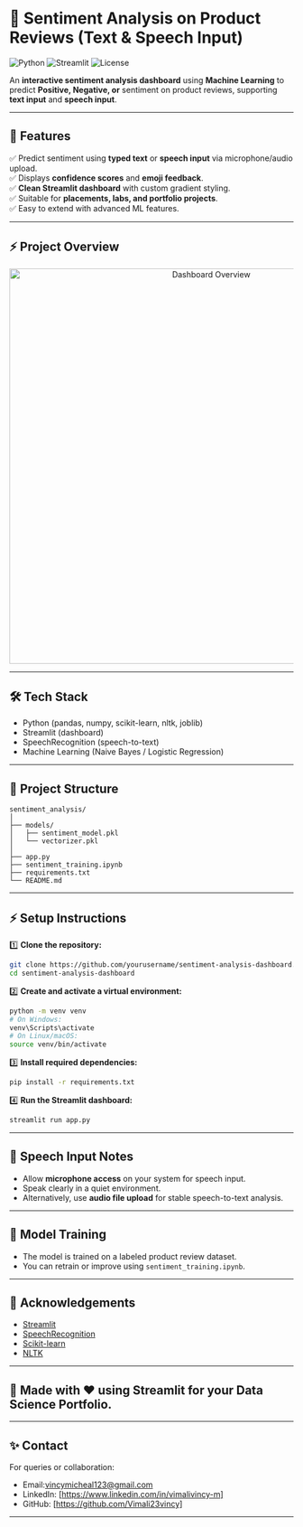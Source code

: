 # 💬 Sentiment Analysis on Product Reviews (Text & Speech Input)

![Python](https://img.shields.io/badge/Python-3.10+-blue)
![Streamlit](https://img.shields.io/badge/Built%20with-Streamlit-red)
![License](https://img.shields.io/badge/license-MIT-green)

An **interactive sentiment analysis dashboard** using **Machine Learning** to predict **Positive, Negative, or** sentiment on product reviews, supporting **text input** and **speech input**.

---

## 🚀 Features

✅ Predict sentiment using **typed text** or **speech input** via microphone/audio upload.  
✅ Displays **confidence scores** and **emoji feedback**.  
✅ **Clean Streamlit dashboard** with custom gradient styling.  
✅ Suitable for **placements, labs, and portfolio projects**.  
✅ Easy to extend with advanced ML features.

---

## ⚡ Project Overview
<p align="center">
  <img src="C:\Users\HP\Desktop\sentiment_analysis\Dashboard.png" alt="Dashboard Overview" width="700"/>
</p>

---

## 🛠️ Tech Stack

- Python (pandas, numpy, scikit-learn, nltk, joblib)
- Streamlit (dashboard)
- SpeechRecognition (speech-to-text)
- Machine Learning (Naive Bayes / Logistic Regression)

---

## 📂 Project Structure

```
sentiment_analysis/
│
├── models/
│   ├── sentiment_model.pkl
│   └── vectorizer.pkl
│
├── app.py
├── sentiment_training.ipynb
├── requirements.txt
└── README.md
```

---

## ⚡ Setup Instructions

1️⃣ **Clone the repository:**

```bash
git clone https://github.com/yourusername/sentiment-analysis-dashboard.git
cd sentiment-analysis-dashboard
```

2️⃣ **Create and activate a virtual environment:**

```bash
python -m venv venv
# On Windows:
venv\Scripts\activate
# On Linux/macOS:
source venv/bin/activate
```

3️⃣ **Install required dependencies:**

```bash
pip install -r requirements.txt
```

4️⃣ **Run the Streamlit dashboard:**

```bash
streamlit run app.py
```

---

## 🎤 Speech Input Notes

- Allow **microphone access** on your system for speech input.
- Speak clearly in a quiet environment.
- Alternatively, use **audio file upload** for stable speech-to-text analysis.

---

## 🧠 Model Training

- The model is trained on a labeled product review dataset.
- You can retrain or improve using `sentiment_training.ipynb`.

---

## 🙌 Acknowledgements

- [Streamlit](https://streamlit.io)
- [SpeechRecognition](https://pypi.org/project/SpeechRecognition/)
- [Scikit-learn](https://scikit-learn.org)
- [NLTK](https://www.nltk.org)

---

## 🚀 Made with ❤️ using Streamlit for your Data Science Portfolio.

---

## ✨ Contact

For queries or collaboration:

- Email:vincymicheal123@gmail.com
- LinkedIn: [https://www.linkedin.com/in/vimalivincy-m]
- GitHub: [https://github.com/Vimali23vincy]

---
